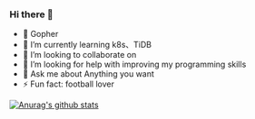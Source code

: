 ### Hi there 👋

- 🔭  Gopher
- 🌱 I’m currently learning k8s、TiDB
- 👯 I’m looking to collaborate on 
- 🤔 I’m looking for help with improving my programming skills
- 💬 Ask me about Anything you want
- ⚡ Fun fact: football lover

[![Anurag's github stats](https://github-readme-stats.vercel.app/api?username=Alex1996a)](https://github.com/anuraghazra/github-readme-stats)
